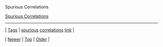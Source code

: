 <!--
title: Spurious Correlations
date: 2020-06-28T15:27:00.329Z
tags: spurious, correlations, link
-->


Spurious Correlations

[Spurious Correlations](http://www.tylervigen.com/)

<!--BOTTOM-POST-NAVIGATION-->
---

| [Tags](tags.md) | [spurious](tag-spurious.md) [correlations](tag-correlations.md) [link](tag-link.md) |

| [Newer](89138982005.md) | [Top](index.md) | [Older](89161821404.md) |
